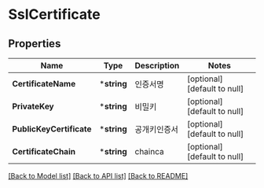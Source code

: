 # SslCertificate

## Properties
Name | Type | Description | Notes
------------ | ------------- | ------------- | -------------
**CertificateName** | ***string** | 인증서명 | [optional] [default to null]
**PrivateKey** | ***string** | 비밀키 | [optional] [default to null]
**PublicKeyCertificate** | ***string** | 공개키인증서 | [optional] [default to null]
**CertificateChain** | ***string** | chainca | [optional] [default to null]

[[Back to Model list]](../README.md#documentation-for-models) [[Back to API list]](../README.md#documentation-for-api-endpoints) [[Back to README]](../README.md)


